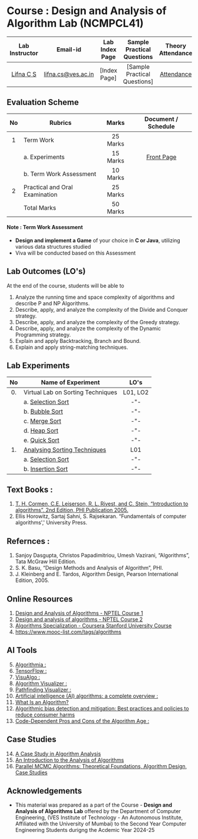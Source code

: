 # Course : Design and Analysis of Algorithm Lab (NCMPCL41)
| Lab Instructor | Email-id | Lab Index Page | Sample Practical Questions | Theory Attendance |
| :-------------:| :--------: | :--------------: | :-------------------: | :----------: |
| [Lifna C S](https://www.linkedin.com/in/lifna-c-s-94015678/) | lifna.cs@ves.ac.in | [Index Page] | [Sample Practical Questions] | [Attendance](https://docs.google.com/spreadsheets/d/1qdbspRNGfbzNHzfXXdMmalw6g8hoVQUyvYxTU68-xjA/edit?usp=sharing) |

## Evaluation Scheme 

| No | Rubrics | Marks | Document / Schedule |
| :--: | ------------------ | :----: |:----------: |
| 1 | Term Work | 25 Marks | |
| | a. Experiments | 15 Marks | [Front Page](https://github.com/LifnaJos/Design-Analysis-of-Algorithm-Lab/blob/main/Experiments/L41_DAALab_FrontPage.pdf)|
| | b. Term Work Assessment | 10 Marks |  |
| 2 | Practical and Oral Examination | 25 Marks |  |
|   | Total Marks | 50 Marks | |

#### Note :  Term Work Assessment 
- **Design and implement a Game** of your choice in **C or Java**, utilizing various data structures studied
- Viva will be conducted based on this Assessment 

## Lab Outcomes (LO's)
At the end of the course, students will be able to
1. Analyze the running time and space complexity of algorithms and describe P and NP Algorithms.
2. Describe, apply, and analyze the complexity of the Divide and Conquer strategy.
3. Describe, apply, and analyze the complexity of the Greedy strategy.
4. Describe, apply, and analyze the complexity of the Dynamic Programming strategy.
5. Explain and apply Backtracking, Branch and Bound.
6. Explain and apply string-matching techniques.

## Lab Experiments
| No | Name of Experiment | LO's |
| :--: | ------------------ | :----: |
| 0. | Virtual Lab on Sorting Techniques | L01, LO2 |
|  | a. [Selection Sort](https://ds2-iiith.vlabs.ac.in/exp/selection-sort/index.html) | -"- |
|  | b. [Bubble Sort](https://ds1-iiith.vlabs.ac.in/exp/bubble-sort/index.html)   | -"- |
|  | c. [Merge Sort](https://ds1-iiith.vlabs.ac.in/exp/merge-sort/index.html) | -"-  |
|  | d. [Heap Sort ](https://ds1-iiith.vlabs.ac.in/exp/heap-sort/index.html)   | -"- |
|  | e. [Quick Sort](https://ds1-iiith.vlabs.ac.in/exp/quick-sort/index.html) | -"-  | 
| 1. | [Analysing Sorting Techniques](https://github.com/LifnaJos/Design-Analysis-of-Algorithm-Lab/blob/main/Experiments/Lab%20-1%20%3A%20Analysis%20of%20Sorting%20Techniques.md) | L01 |
|  | a. [Selection Sort](https://github.com/LifnaJos/Design-Analysis-of-Algorithm-Lab/blob/main/Experiments/selection-sort.jpg) | -"- |
|  | b. [Insertion Sort](https://github.com/LifnaJos/Design-Analysis-of-Algorithm-Lab/blob/main/Experiments/Insertion_Sort-0.jpg) | -"- |



## Text Books :
1. [T. H. Cormen, C.E. Leiserson, R. L. Rivest, and C. Stein, “Introduction to algorithms”, 2nd Edition, PHI Publication 2005.](https://dl.ebooksworld.ir/books/Introduction.to.Algorithms.4th.Leiserson.Stein.Rivest.Cormen.MIT.Press.9780262046305.EBooksWorld.ir.pdf)
2. Ellis Horowitz, Sartaj Sahni, S. Rajsekaran. “Fundamentals of computer algorithms',' University Press.
   
## Refernces :
1. Sanjoy Dasgupta, Christos Papadimitriou, Umesh Vazirani, “Algorithms”, Tata McGraw Hill Edition.
2. S. K. Basu, “Design Methods and Analysis of Algorithm”, PHI.
3. J. Kleinberg and E. Tardos, Algorithm Design, Pearson International Edition, 2005.

## Online Resources
1. [Design and Analysis of Algorithms - NPTEL Course 1](https://nptel.ac.in/courses/106/106/106106131/)
2. [Design and analysis of algorithms - NPTEL Course 2](https://swayam.gov.in/nd1_noc19_cs47/preview)
3. [Algorithms Specialization - Coursera Stanford University Course](https://www.coursera.org/specializations/algorithms)
4. https://www.mooc-list.com/tags/algorithms

## AI Tools
5. [Algorithmia :](https://algorithmia.com/)
6. [TensorFlow :](https://www.tensorflow.org/)
7. [VisuAlgo :](https://visualgo.net/)
8. [Algorithm Visualizer :](https://algorithm-visualizer.org/)
9. [Pathfinding Visualizer :](https://bengavrilov.github.io/Path-Finding-Visualizer/Industryarticles)
10. [Artificial intelligence (AI) algorithms: a complete overview :](https://www.tableau.com/data-insights/ai/algorithms)
11. [What Is an Algorithm?](http://bit.ly/3RndUg6)
12. [Algorithmic bias detection and mitigation: Best practices and policies to reduce consumer harms](https://bit.ly/4b1Rw31)
13. [Code-Dependent Pros and Cons of the Algorithm Age :](https://pewrsr.ch/3Ro3P2H)

## Case Studies
14. [A Case Study in Algorithm Analysis](https://ics.uci.edu/~goodrich/teach/cs161/notes/MaxSubarray.pdf)
15. [An Introduction to the Analysis of Algorithms](https://sedgewick.io/books/analysis-of-algorithms/)
16. [Parallel MCMC Algorithms: Theoretical Foundations, Algorithm Design, Case Studies](https://ar5iv.org/abs/2209.04750)
   
## Acknowledgements
* This material was prepared as a part of the Course - **Design and Analysis of Algorithms Lab** offered by the  Department of Computer Engineering, (VES Institute of Technology - An Autonomous Institute, Affiliated with the University of Mumbai) to the Second Year Computer Engineering Students durigng the Acdemic Year 2024-25
